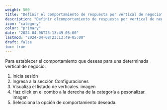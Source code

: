 ```yaml
---
weight: 560
title: "Definir el comportamiento de respuesta por vertical de negocio"
description: "Definir elcomportamiento de respuesta por vertical de negocio"
icon: "category"
color: "primary"
date: "2024-04-08T23:13:49-05:00"
lastmod: "2024-04-08T23:13:49-05:00"
draft: false
toc: true
---
```


Para establecer el comportamiento que deseas para una determinada vertical de negocio:

1. Inicia sesión
2. Ingresa a la sección Configuraciones
3. Visualiza el listado de verticales.
imagen
4. Haz click en el combo a la derecha de la categoría a pesonalizar.
imagen
5. Selecciona la opción de comportamiento deseada.



